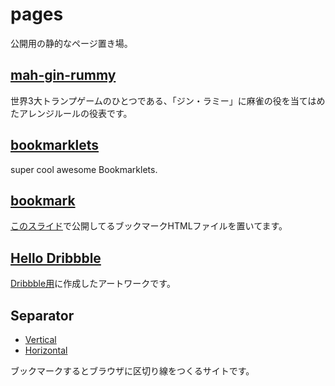 # pages
公開用の静的なページ置き場。

## [mah-gin-rummy](https://psephopaiktes.github.io/pages/gin)
世界3大トランプゲームのひとつである、「ジン・ラミー」に麻雀の役を当てはめたアレンジルールの役表です。

## [bookmarklets](https://psephopaiktes.github.io/pages/bookmarklets)
super cool awesome Bookmarklets.

## [bookmark](https://github.com/psephopaiktes/pages/tree/master/bookmarks)
[このスライド](https://speakerdeck.com/psephopaiktes/browser-bookmarks-technique)で公開してるブックマークHTMLファイルを置いてます。

## [Hello Dribbble](https://psephopaiktes.github.io/pages/dribbble/)
[Dribbble用](https://dribbble.com/shots/5795003-Hello-Dribbble)に作成したアートワークです。

## Separator
- [Vertical](https://psephopaiktes.github.io/pages/separator/vertical.html)
- [Horizontal](https://psephopaiktes.github.io/pages/separator/horizontal.html)

ブックマークするとブラウザに区切り線をつくるサイトです。
